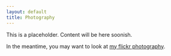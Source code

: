 ```yaml
---
layout: default
title: Photography
---
```

This is a placeholder. Content will be here soonish.

In the meantime, you may want to look at [my flickr photography](https://www.flickr.com/photos/driusan/).

